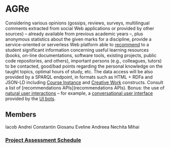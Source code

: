 # AGRe

Considering various opinions (gossips, reviews, surveys, multilingual comments extracted from social Web applications or provided by other sources) – already available from previous academic years –, plus anonymous statistics about the given marks for a discipline, provide a service-oriented or serverless Web platform able to [recommend](https://github.com/YuyangZhangFTD/awesome-RecSys-papers) to a student significant information concerning useful learning resources (books, on-line documentations, software tools, existing projects, public code repositories, and others), important persons (e.g., colleagues, tutors) to be contacted, good/bad points regarding the personal knowledge on the taught topics, optimal hours of study, etc. The data access will be also provided by a SPARQL endpoint, in formats such as HTML + RDFa and JSON-LD including [Course Instance](http://schema.org/CourseInstance) and [Creative Work](http://schema.org/CreativeWork) constructs. Consult a list of [recommendations APIs](recommendations APIs). Bonus: the use of [natural user interactions](https://profs.info.uaic.ro/~busaco/teach/courses/hci/hci-film.html#week13) – for example, a [conversational user interface](http://designforhumanity.danieleckler.com/) provided by the [UI bots](https://thereisabotforthat.com/).

## Members
Iacob Andrei Constantin
Giosanu Eveline Andreea
Nechita Mihai

### [Project Assessment Schedule](https://docs.google.com/spreadsheets/d/e/2PACX-1vQHgiJNF_FtGmju3rGs_KyubOJkiGRJeeNP_QfC2FKFSFMUaFI2N-1D2vQK4DmmWDf0MmbuULiOTpXL/pubhtml?gid=2133185353&single=true) 

